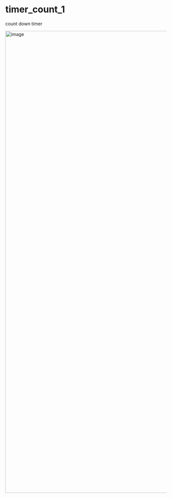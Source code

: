 # timer_count_1

count down timer<br>

<img width="1440" alt="image" src="https://github.com/AnanthaTeja/timer_count_1/assets/111896520/ed01ec9c-47f1-4c47-b4d9-67ae6328dd45">
